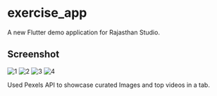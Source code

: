 # exercise_app

A new Flutter demo application for Rajasthan Studio.

## Screenshot

![1](https://user-images.githubusercontent.com/2523192/123291228-8cf55680-d52f-11eb-9ed6-02742f33a2f2.jpg)
![2](https://user-images.githubusercontent.com/2523192/123291325-9ed6f980-d52f-11eb-8010-73ada62da612.jpg)
![3](https://user-images.githubusercontent.com/2523192/123291344-a3031700-d52f-11eb-93f0-4526fd88f55f.jpg)
![4](https://user-images.githubusercontent.com/2523192/123291356-a5657100-d52f-11eb-9905-6963639b4750.jpg)

Used Pexels API to showcase curated Images and top videos in a tab. 
